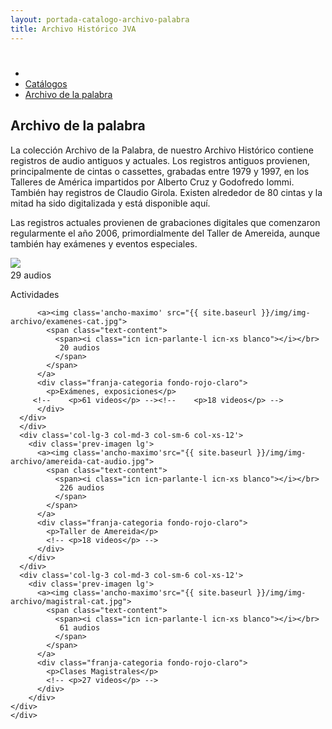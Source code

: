 ```yaml
---
layout: portada-catalogo-archivo-palabra
title: Archivo Histórico JVA
---
```

<div class='fondo-blanco'>
  <div class='fila'>
    <div class='col-lg-12 col-md-12 col-xs-12'>
      <h1></h2>
      </div>
      <div class='col-lg-16 col-md-16'>
<!--  Inicio catalogo -->
<div class='fila sombra fondo-blanco'>
  <div class='contenedor-sin-relleno'>
    <div class='fila'>
      <div class="col-lg-12 oculto-xs">
        <ul id="breadcrumb">
          <li><a href="#"><i class="icn icn-hogar icn-md"></i></a></li>
          <li><a href="#"> Catálogos </a></li>
          <li><a href="#"> Archivo de la palabra </a></li>
        </ul>
      </div>
    </div>
  </div>
</div>
<div class='fondo-blanco'>
  <div class='wrap'>          
    <div class='fila'>
      <div class='col-lg-6 col-md-8 col-sm-12 col-xs-12'>
        <h2 class='rojo-claro'>Archivo de la palabra</h2>
        <p class='xs fina'>La colección Archivo de la Palabra, de nuestro Archivo Histórico contiene registros de audio antiguos y actuales.
        Los registros antiguos provienen, principalmente de cintas o cassettes, grabadas entre 1979 y 1997, en los Talleres de América impartidos por Alberto Cruz y Godofredo Iommi. También hay registros de Claudio Girola. Existen alrededor de 80 cintas y la mitad ha sido digitalizada y está disponible aquí.</p>
        <p class='xs fina'> Las registros actuales provienen de grabaciones digitales que comenzaron regularmente el año 2006, primordialmente del Taller de Amereida, aunque también hay exámenes y eventos especiales.</p>
      </div>
    </div>
    <div class='fila'>
      <div class='col-lg-3 col-md-3 col-sm-6 col-xs-12'> 
         <div class='prev-imagen lg'>
         <a><img class='ancho-maximo'src="{{ site.baseurl }}/img/img-archivo/actividad-cat-audio.jpg">            
          <span class="text-content">
              <span><i class="icn icn-parlante-l icn-xs blanco"></i></br>
               29 audios
              </span>
            </span>
          </a> 
          <div class="franja-categoria fondo-rojo-claro">
            <p>Actividades</p>
       <!--      <p>24 videos</p> -->
          </div>
      </div>
    </div>
      <div class='col-lg-3 col-md-3 col-sm-6 col-xs-12'>
        <div class='prev-imagen lg'>
          
          <a><img class='ancho-maximo' src="{{ site.baseurl }}/img/img-archivo/examenes-cat.jpg">            
            <span class="text-content">
              <span><i class="icn icn-parlante-l icn-xs blanco"></i></br>
               20 audios
              </span>
            </span>
          </a>
          <div class="franja-categoria fondo-rojo-claro">
            <p>Exámenes, exposiciones</p>
         <!--    <p>61 videos</p> --><!--    <p>18 videos</p> -->
          </div>
      </div>
      </div> 
      <div class='col-lg-3 col-md-3 col-sm-6 col-xs-12'>
        <div class='prev-imagen lg'>
          <a><img class='ancho-maximo'src="{{ site.baseurl }}/img/img-archivo/amereida-cat-audio.jpg">            
            <span class="text-content">
              <span><i class="icn icn-parlante-l icn-xs blanco"></i></br>
               226 audios
              </span>
            </span>
          </a>
          <div class="franja-categoria fondo-rojo-claro">
            <p>Taller de Amereida</p>
            <!-- <p>18 videos</p> -->
          </div>
        </div>
      </div>
      <div class='col-lg-3 col-md-3 col-sm-6 col-xs-12'>
        <div class='prev-imagen lg'>
          <a><img class='ancho-maximo'src="{{ site.baseurl }}/img/img-archivo/magistral-cat.jpg">            
            <span class="text-content">
              <span><i class="icn icn-parlante-l icn-xs blanco"></i></br>
               61 audios
              </span>
            </span>
          </a>
          <div class="franja-categoria fondo-rojo-claro">
            <p>Clases Magistrales</p>
            <!-- <p>27 videos</p> -->
          </div>
        </div>
    </div>
    </div>
</div>
<p> <!-- fin fondo-blanco total--></p>
						</div> 
					</div>
				</div>		
	    	</div>   